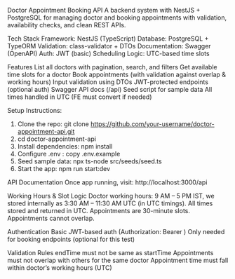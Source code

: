Doctor Appointment Booking API
A backend system with NestJS + PostgreSQL for managing doctor and booking appointments with validation, availability checks, and clean REST APIs.

Tech Stack
Framework: NestJS (TypeScript)
Database: PostgreSQL + TypeORM
Validation: class-validator + DTOs
Documentation: Swagger (OpenAPI)
Auth: JWT (basic)
Scheduling Logic: UTC-based time slots


Features
List all doctors with pagination, search, and filters
Get available time slots for a doctor
Book appointments (with validation against overlap & working hours)
Input validation using DTOs
JWT-protected endpoints (optional auth)
Swagger API docs (/api)
Seed script for sample data
All times handled in UTC (FE must convert if needed)


Setup Instructions:

1. Clone the repo: git clone https://github.com/your-username/doctor-appointment-api.git
2. cd doctor-appointment-api
3. Install dependencies: npm install
4.  Configure .env : copy .env.example
5. Seed sample data: npx ts-node src/seeds/seed.ts
6. Start the app: npm run start:dev

API Documentation
Once app running, visit: http://localhost:3000/api


Working Hours & Slot Logic
Doctor working hours: 9 AM – 5 PM IST, we stored internally as 3:30 AM – 11:30 AM UTC (in UTC timings).
All times stored and returned in UTC.
Appointments are 30-minute slots.
Appointments cannot overlap.


Authentication
Basic JWT-based auth (Authorization: Bearer <token>)
Only needed for booking endpoints (optional for this test)


Validation Rules
endTime must not be same as startTime
Appointments must not overlap with others for the same doctor
Appointment time must fall within doctor’s working hours (UTC)
